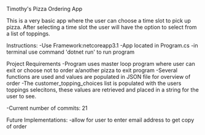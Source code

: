 Timothy's Pizza Ordering App

This is a very basic app where the user can choose a time slot to pick up pizza. After selecting a time slot the user will have the option to select from a list of toppings.

Instructions:
-Use Framework:netcoreapp3.1
-App located in Program.cs 
-in terminal use command 'dotnet run' to run program

Project Requirements 
-Program uses master loop program where user can exit or choose not to order a/another pizza to exit program 
-Several functions are used and values are populated in JSON file for overview of order
-The customer_topping_choices list is populated with the users toppings selecitons, these values are retrieved and placed in a string for the user to see.

-Current number of commits: 21

Future Implementations: 
 -allow for user to enter email address to get copy of order
